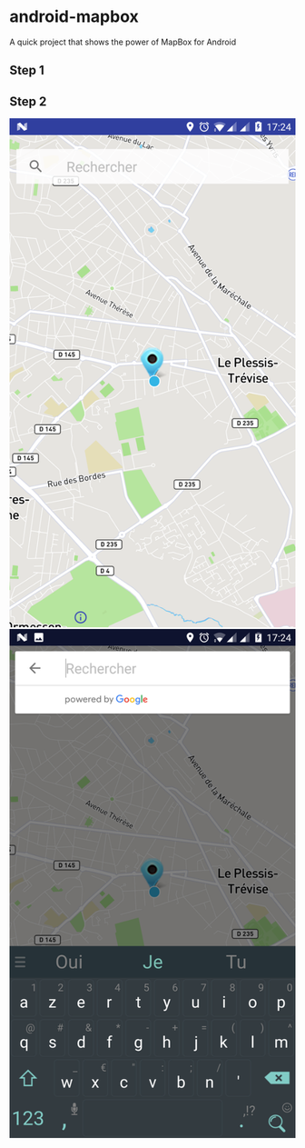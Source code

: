 # android-mapbox
A quick project that shows the power of MapBox for Android 


## Step 1 

## Step 2 

![Alt text](Screenshots/step2-0.png?raw=true "Step2") 
![Alt text](Screenshots/step2-1.png?raw=true "Step2")